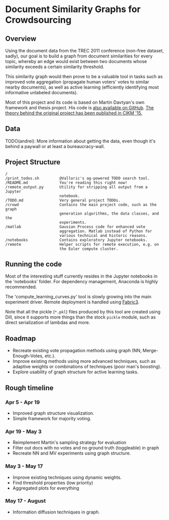 # Document Similarity Graphs for Crowdsourcing


## Overview

Using the document data from the TREC 2011 conference (non-free dataset, sadly),
our goal is to build a graph from document similarities for every topic,
whereby an edge would exist between two documents whose similarity exceeds
a certain similarity threshold.

This similarity graph would then prove to be a valuable tool in tasks such as
improved vote aggregation (propagate human voters' votes to similar nearby
documents), as well as active learning (efficiently identifying most
informative unlabeled documents).

Most of this project and its code is based on Martin Davtyan's own
framework and thesis project. His code is [also available on GitHub][0].
[The theory behind the original project has been published in
CIKM '15.][2]


## Data

TODO(andrei): More information about getting the data, even though it's
behind a paywall or at least a bureaucracy-wall.


## Project Structure

```
/
/print_todos.sh         @Valloric's ag-powered TODO search tool.
/README.md              You're reading this right now!
/remote_output.py       Utility for stripping all output from a Jupyter
                        notebook.
/TODO.md                Very general project TODOs.
/crowd                  Contains the main project code, such as the graph
                        generation algorithms, the data classes, and the
                        experiments.
/matlab                 Gausian Process code for enhanced vote
                        aggregation. Matlab instead of Python for
                        various technical and historic reasons.
/notebooks              Contains exploratory Jupyter notebooks.
/remote                 Helper scripts for remote execution, e.g. on
                        the Euler compute cluster.
```

## Running the code

Most of the interesting stuff currently resides in the Jupyter notebooks in the
'notebooks' folder. For dependency management, Anaconda is highly recommended.

The 'compute_learning_curves.py' tool is slowly growing into the main
experiment driver. Remote deployment is handled using [Fabric3][1].

Note that all the pickle (`*.pkl`) files produced by this tool are
created using Dill, since it supports more things than the stock
`pickle` module, such as direct serialization of lambdas and more.


## Roadmap

 * Recreate existing vote propagation methods using graph (NN,
   Merge-Enough-Votes, etc.).
 * Improve existing methods using more advanced techniques, such as adaptive
   weights or combinations of techniques (poor man's boosting).
 * Explore usability of graph structure for active learning tasks.

## Rough timeline

### Apr 5 - Apr 19
 * Improved graph structure visualization.
 * Simple framework for majority voting.

### Apr 19 - May 3
 * Reimplement Martin's sampling strategy for evaluation
 * Filter out docs with no votes and no ground truth (toggleable) in graph
 * Recreate NN and MV experiments using graph structure.

### May 3 - May 17
 * Improve existing techniques using dynamic weights.
 * Find threshold properties (low priority)
 * Aggregated plots for everything

### May 17 - August
 * Information diffusion techniques in graph.
 
 
[0]:https://github.com/martinthenext/ir-crowd-thesis
[1]:https://pypi.python.org/pypi/Fabric3
[2]:https://dl.acm.org/citation.cfm?id=2806460
